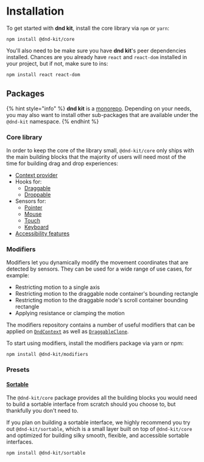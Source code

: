 # Installation

To get started with **dnd kit**, install the core library via `npm` or `yarn`:  

```
npm install @dnd-kit/core
```

You'll also need to be make sure you have **dnd kit**'s peer dependencies installed. Chances are you already have `react` and `react-dom` installed in your project, but if not, make sure to ins:

```bash
npm install react react-dom
```

## Packages

{% hint style="info" %}
 **dnd kit** is a [monorepo](https://en.wikipedia.org/wiki/Monorepo). Depending on your needs, you may also want to install other  sub-packages that are available under the `@dnd-kit` namespace.
{% endhint %}

### Core library

In order to keep the core of the library small, `@dnd-kit/core` only ships with the main building blocks that the majority of users will need most of the time for building drag and drop experiences:

* [Context provider](../api-documentation/context-provider/)
* Hooks for: 
  * [Draggable](../api-documentation/draggable/)
  * [Droppable](../api-documentation/droppable/)
* Sensors for:
  * [Pointer](../api-documentation/sensors/pointer.md)
  * [Mouse](../api-documentation/sensors/mouse.md)
  * [Touch](../api-documentation/sensors/touch.md)
  * [Keyboard](../api-documentation/sensors/keyboard.md)
* [Accessibility features](../guides/accessibility.md)

### Modifiers

Modifiers let you dynamically modify the movement coordinates that are detected by sensors. They can be used for a wide range of use cases, for example:

* Restricting motion to a single axis
* Restricting motion to the draggable node container's bounding rectangle 
* Restricting motion to the draggable node's scroll container bounding rectangle
* Applying resistance or clamping the motion

The modifiers repository contains a number of useful modifiers that can be applied on [`DndContext`](../api-documentation/context-provider/) as well as [`DraggableClone`](../api-documentation/draggable/drag-overlay.md).

To start using modifiers, install the modifiers package via yarn or npm:

```
npm install @dnd-kit/modifiers
```

### Presets

#### [Sortable](../presets/sortable/)

The `@dnd-kit/core` package provides all the building blocks you would need to build a sortable interface from scratch should you choose to, but thankfully you don't need to. 

If you plan on building a sortable interface, we highly recommend you try out `@dnd-kit/sortable`, which is a small layer built on top of `@dnd-kit/core` and optimized for building silky smooth, flexible, and accessible sortable interfaces.

```
npm install @dnd-kit/sortable
```

